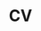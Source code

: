 ---
title: CV
icon: far fa-user
order: 7
redirect_to: https://www.overleaf.com/read/trbwxbqkkmdp#536ac7
---